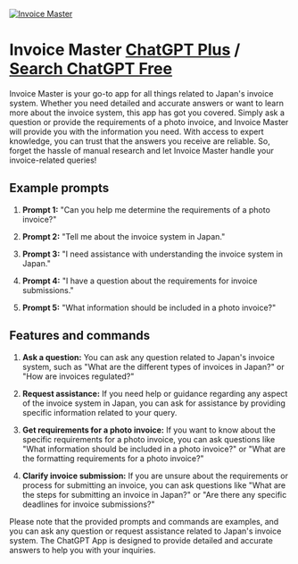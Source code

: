
[![Invoice Master](https://files.oaiusercontent.com/file-RzTKIVoFNNxoS6bl5irsHQam?se=2123-10-20T10%3A21%3A04Z&sp=r&sv=2021-08-06&sr=b&rscc=max-age%3D31536000%2C%20immutable&rscd=attachment%3B%20filename%3D92129b51-8515-4d18-8a0c-835f5a956b70.webp&sig=f63ABzFVUtrtascWAP7rOensA/DdY4JxGuG5OkevF9s%3D)](https://chat.openai.com/g/g-3XxyeZ2Gy-invoice-master)

# Invoice Master [ChatGPT Plus](https://chat.openai.com/g/g-3XxyeZ2Gy-invoice-master) / [Search ChatGPT Free](https://gptcall.net/index.html#/?search=Invoice%20Master)

Invoice Master is your go-to app for all things related to Japan's invoice system. Whether you need detailed and accurate answers or want to learn more about the invoice system, this app has got you covered. Simply ask a question or provide the requirements of a photo invoice, and Invoice Master will provide you with the information you need. With access to expert knowledge, you can trust that the answers you receive are reliable. So, forget the hassle of manual research and let Invoice Master handle your invoice-related queries!

## Example prompts

1. **Prompt 1:** "Can you help me determine the requirements of a photo invoice?"

2. **Prompt 2:** "Tell me about the invoice system in Japan."

3. **Prompt 3:** "I need assistance with understanding the invoice system in Japan."

4. **Prompt 4:** "I have a question about the requirements for invoice submissions."

5. **Prompt 5:** "What information should be included in a photo invoice?"

## Features and commands

1. **Ask a question:** You can ask any question related to Japan's invoice system, such as "What are the different types of invoices in Japan?" or "How are invoices regulated?"

2. **Request assistance:** If you need help or guidance regarding any aspect of the invoice system in Japan, you can ask for assistance by providing specific information related to your query.

3. **Get requirements for a photo invoice:** If you want to know about the specific requirements for a photo invoice, you can ask questions like "What information should be included in a photo invoice?" or "What are the formatting requirements for a photo invoice?"

4. **Clarify invoice submission:** If you are unsure about the requirements or process for submitting an invoice, you can ask questions like "What are the steps for submitting an invoice in Japan?" or "Are there any specific deadlines for invoice submissions?"

Please note that the provided prompts and commands are examples, and you can ask any question or request assistance related to Japan's invoice system. The ChatGPT App is designed to provide detailed and accurate answers to help you with your inquiries.


